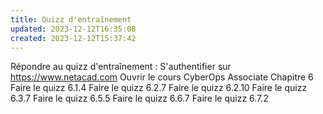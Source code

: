 ```yaml
---
title: Quizz d'entraînement
updated: 2023-12-12T16:35:08
created: 2023-12-12T15:37:42
---
```


Répondre au quizz d'entraînement :
S'authentifier sur <https://www.netacad.com>
Ouvrir le cours CyberOps Associate
Chapitre 6
Faire le quizz 6.1.4
Faire le quizz 6.2.7
Faire le quizz 6.2.10
Faire le quizz 6.3.7
Faire le quizz 6.5.5
Faire le quizz 6.6.7
Faire le quizz 6.7.2

